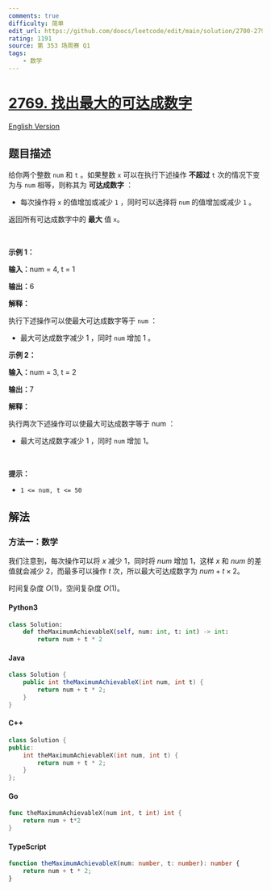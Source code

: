 ```yaml
---
comments: true
difficulty: 简单
edit_url: https://github.com/doocs/leetcode/edit/main/solution/2700-2799/2769.Find%20the%20Maximum%20Achievable%20Number/README.md
rating: 1191
source: 第 353 场周赛 Q1
tags:
    - 数学
---
```


<!-- problem:start -->

# [2769. 找出最大的可达成数字](https://leetcode.cn/problems/find-the-maximum-achievable-number)

[English Version](/solution/2700-2799/2769.Find%20the%20Maximum%20Achievable%20Number/README_EN.md)

## 题目描述

<!-- description:start -->

<p>给你两个整数 <code>num</code> 和 <code>t</code> 。如果整数 <code>x</code> 可以在执行下述操作 <strong>不超过</strong> <code>t</code> 次的情况下变为与 <code>num</code> 相等，则称其为 <strong>可达成数字</strong> ：</p>

<ul>
	<li>每次操作将 <code>x</code> 的值增加或减少 <code>1</code> ，同时可以选择将 <code>num</code> 的值增加或减少 <code>1</code> 。</li>
</ul>

<p>返回所有可达成数字中的 <strong>最大</strong> 值 <code>x</code>。</p>

<p>&nbsp;</p>

<p><strong>示例 1：</strong></p>

<div class="example-block">
<p><strong>输入：</strong>num = 4, t = 1</p>

<p><strong>输出：</strong>6</p>

<p><strong>解释：</strong></p>

<p>执行下述操作可以使最大可达成数字等于 <code>num</code> ：</p>

<ul>
	<li>最大可达成数字减少 1 ，同时 <code>num</code> 增加 1 。</li>
</ul>
</div>

<p><strong>示例 2：</strong></p>

<div class="example-block">
<p><strong>输入：</strong>num = 3, t = 2</p>

<p><strong>输出：</strong>7</p>

<p><strong>解释：</strong></p>

<p>执行两次下述操作可以使最大可达成数字等于 num ：</p>

<ul>
	<li>最大可达成数字减少 1 ，同时 <code>num</code> 增加 1。</li>
</ul>
</div>

<p>&nbsp;</p>

<p><strong>提示：</strong></p>

<ul>
	<li><code>1 &lt;= num, t&nbsp;&lt;= 50</code></li>
</ul>

<!-- description:end -->

## 解法

<!-- solution:start -->

### 方法一：数学

我们注意到，每次操作可以将 $x$ 减少 $1$，同时将 $num$ 增加 $1$，这样 $x$ 和 $num$ 的差值就会减少 $2$，而最多可以操作 $t$ 次，所以最大可达成数字为 $num + t \times 2$。

时间复杂度 $O(1)$，空间复杂度 $O(1)$。

<!-- tabs:start -->

#### Python3

```python
class Solution:
    def theMaximumAchievableX(self, num: int, t: int) -> int:
        return num + t * 2
```

#### Java

```java
class Solution {
    public int theMaximumAchievableX(int num, int t) {
        return num + t * 2;
    }
}
```

#### C++

```cpp
class Solution {
public:
    int theMaximumAchievableX(int num, int t) {
        return num + t * 2;
    }
};
```

#### Go

```go
func theMaximumAchievableX(num int, t int) int {
	return num + t*2
}
```

#### TypeScript

```ts
function theMaximumAchievableX(num: number, t: number): number {
    return num + t * 2;
}
```

<!-- tabs:end -->

<!-- solution:end -->

<!-- problem:end -->
